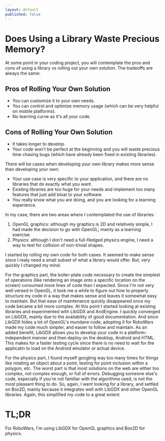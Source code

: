 ```yaml
---
layout: default
published: false
---
```

# Does Using a Library Waste Precious Memory?

At some point in your coding project, you will contemplate the pros and cons of using a library vs rolling out your own solution. The tradeoffs are always the same:

## Pros of Rolling Your Own Solution
* You can customize it to your own needs.
* You can control and optimize memory usage (which can be very helpful on mobile platforms).
* No learning curve as it's all your code.

## Cons of Rolling Your Own Solution
* It takes longer to develop.
* Your code won't be perfect at the beginning and you will waste precious time chasing bugs (which have already been fixed in existing libraries).

There will be cases when developing your own library makes more sense than developing your own:

* Your use case is very specific to your application, and there are no libraries that do exactly what you want.
* Existing libraries are too huge for your needs and implement too many features that just add bloat to your software.
* You really know what you are doing, and you are looking for a learning experience.

In my case, there are two areas where I contemplated the use of libraries:
1. OpenGL graphics: although my graphics is 2D and relatively simple, I had made the decision to go with OpenGL; mainly as a learning exercise.
2. Physics: although I don't need a full-fledged physics engine, I need a way to test for collision of non-trivial shapes.

I started by rolling my own code for both cases. It seemed to make sense since I realy need a small subset of what a library would offer. But, very quickly I changed my mind.

For the graphics part, the boiler-plate code necessary to create the simplest of operations (like rendering an image onto a specific location on the screen) consumed more lines of code than I expected. Since I'm not very well versed in OpenGL, it took me a while to figure out how to properly structure my code in a way that makes sense and leaves it somewhat easy to maintain. But that ease of maintenance quickly disappeared once my code became a bit more complex. At this point I started looking at existing libraries and experimented with LibGDX and AndEngine. I quickly converged on LibGDX, mainly due to the availability of good documentation. And since LibGDX hides a lot of OpenGL's mundane code, adopting it for RoboWars made my code much simpler, and easier to follow and maintain. As an added benefit, LibGDX allows you to develop your code in a platform-independent manner and then deploy on the desktop, Android and HTML. This makes for a faster testing cycle since there is no need to wait for the applicatin to load on the Android emulator or actual device.

For the physics part, I found myself googling way too many times for things like rotating an object about a point, testing for point inclusion within a polygon, etc. The worst part is that most solutions on the web are either too complex, not complex enough, or full of errors. Debugging someone else's code, especially if you're not familiar with the algorithms used, is not the most pleasant thing to do. So, again, I went looking for a library, and settled on Box2D, mainly because it integrates well with LibGDX and other OpenGL libraries. Again, this simplified my code to a great extent.

# TL;DR

For RoboWars, I'm using LibGDX for OpenGL graphics and Box2D for physics.